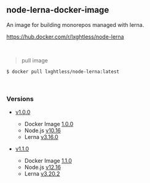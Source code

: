 ## node-lerna-docker-image

An image for building monorepos managed with lerna.

https://hub.docker.com/r/lxghtless/node-lerna

<br/>

> pull image

```shell
$ docker pull lxghtless/node-lerna:latest
```

<br/>

### Versions

- [v1.0.0](https://github.com/lxghtless/node-lerna-docker-image/releases/tag/v1.0.0)

  - Docker Image [1.0.0](https://hub.docker.com/repository/docker/lxghtless/node-lerna)
  - Node.js [v10.16](https://nodejs.org/dist/latest-v10.x/)
  - Lerna [v3.16.0](https://www.npmjs.com/package/lerna/v/3.16.0)

- [v1.1.0](https://github.com/lxghtless/node-lerna-docker-image/releases/tag/v1.1.0)

  - Docker Image [1.1.0](https://hub.docker.com/repository/docker/lxghtless/node-lerna)
  - Node.js [v12.16](https://nodejs.org/dist/latest-v12.x/)
  - Lerna [v3.20.2](https://www.npmjs.com/package/lerna/v/3.20.2)
